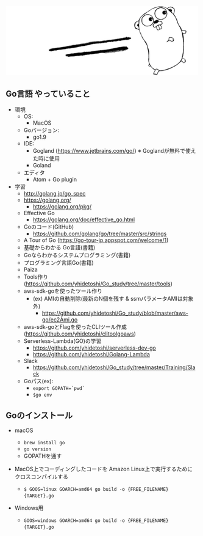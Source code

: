 ![Alt Text](https://github.com/yhidetoshi/Pictures/raw/master/Go_study/Golang-top.png)

## Go言語 やっていること



- 環境　
  - OS:
    - MacOS
  - Goバージョン:  
    - go1.9
  - IDE:
    - Gogland (https://www.jetbrains.com/go/) ※ Goglandが無料で使えた時に使用
    - Goland
  - エディタ
    - Atom + Go plugin
- 学習
  - http://golang.jp/go_spec
  - https://golang.org/
    - https://golang.org/pkg/
  - Effective Go
    - https://golang.org/doc/effective_go.html
  - Goのコード(GitHub)
    - https://github.com/golang/go/tree/master/src/strings
  - A Tour of Go (https://go-tour-jp.appspot.com/welcome/1)
  - 基礎からわかる Go言語(書籍)
  - Goならわかるシステムプログラミング(書籍)
  - プログラミング言語Go(書籍)
  - Paiza
  - Tools作り (https://github.com/yhidetoshi/Go_study/tree/master/tools)
  - aws-sdk-goを使ったツール作り
    - (ex) AMIの自動削除(最新のN個を残す & ssmパラメータAMIは対象外)
      - https://github.com/yhidetoshi/Go_study/blob/master/aws-go/ec2Ami.go
  - aws-sdk-goとFlagを使ったCLIツール作成(https://github.com/yhidetoshi/clitoolgoaws)
  - Serverless-Lambda(GO)の学習
    - https://github.com/yhidetoshi/serverless-dev-go
    - https://github.com/yhidetoshi/Golang-Lambda
  - Slack
    - https://github.com/yhidetoshi/Go_study/tree/master/Training/Slack
  - Goパス(ex):
    - ```export GOPATH=`pwd` ```
    - `$go env`

## Goのインストール
- macOS
  - `brew install go`
  - `go version`
  - GOPATHを通す

- MacOS上でコーディングしたコードを Amazon Linux上で実行するためにクロスコンパイルする
  - `$ GOOS=linux GOARCH=amd64 go build -o {FREE_FILENAME} {TARGET}.go`
- Windows用
  - `GOOS=windows GOARCH=amd64 go build -o {FREE_FILENAME} {TARGET}.go`
